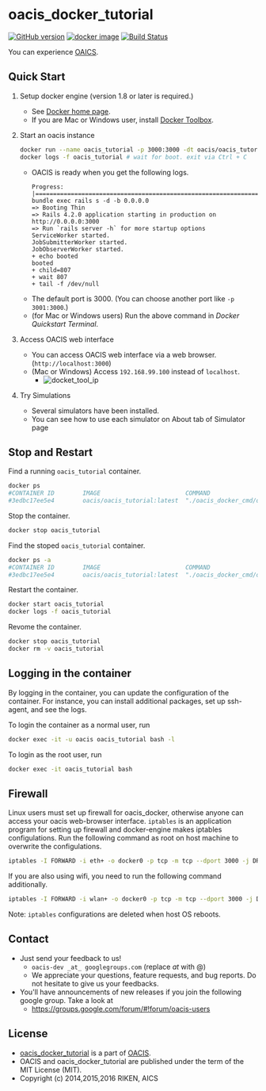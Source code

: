 # oacis_docker_tutorial

[![GitHub version](https://badge.fury.io/gh/crest-cassia%2Foacis_docker_tutorial.svg)](https://badge.fury.io/gh/crest-cassia%2Foacis_docker_tutorial)
[![docker image](http://img.shields.io/badge/docker_image-ready-brightgreen.svg)](https://hub.docker.com/r/oacis/oacis_tutorial/)
[![Build Status](https://travis-ci.org/crest-cassia/oacis_docker_tutorial.svg?branch=develop)](https://travis-ci.org/crest-cassia/oacis_docker_tutorial)

You can experience [OAICS](https://github.com/crest-cassia/oacis).

## Quick Start

1. Setup docker engine (version 1.8 or later is required.)

    - See [Docker home page](https://www.docker.com/).
    - If you are Mac or Windows user, install [Docker Toolbox](https://www.docker.com/toolbox).

2. Start an oacis instance
    ```sh
    docker run --name oacis_tutorial -p 3000:3000 -dt oacis/oacis_tutorial
    docker logs -f oacis_tutorial # wait for boot. exit via Ctrl + C
    ```
    - OACIS is ready when you get the following logs.
        ```
        Progress: |====================================================================|
        bundle exec rails s -d -b 0.0.0.0
        => Booting Thin
        => Rails 4.2.0 application starting in production on http://0.0.0.0:3000
        => Run `rails server -h` for more startup options
        ServiceWorker started.
        JobSubmitterWorker started.
        JobObserverWorker started.
        + echo booted
        booted
        + child=807
        + wait 807
        + tail -f /dev/null
        ```
    - The default port is 3000. (You can choose another port like `-p 3001:3000`.)
    - (for Mac or Windows users) Run the above command in *Docker Quickstart Terminal*.

3. Access OACIS web interface

    - You can access OACIS web interface via a web browser.(`http://localhost:3000`)
    - (Mac or Windows) Access `192.168.99.100` instead of `localhost`.
        - ![docket_tool_ip](https://github.com/crest-cassia/oacis_docker/wiki/images/docker_tool_ip.png)

4. Try Simulations

    - Several simulators have been installed.
    - You can see how to use each simulator on About tab of Simulator page

## Stop and Restart

Find a running `oacis_tutorial` container.
```sh
docker ps
#CONTAINER ID        IMAGE                        COMMAND                        CREATED         STATUS        PORTS                        NAMES
#3edbc17ee5e4        oacis/oacis_tutorial:latest  "./oacis_docker_cmd/o"         1 days ago      Up 23 hours   0.0.0.0:3000->3000/tcp       oacis_tutorial
```

Stop the container.
```sh
docker stop oacis_tutorial
```

Find the stoped `oacis_tutorial` container.
```sh
docker ps -a
#CONTAINER ID        IMAGE                        COMMAND                        CREATED         STATUS                  PORTS                        NAMES
#3edbc17ee5e4        oacis/oacis_tutorial:latest  "./oacis_docker_cmd/o"         1 days ago      Exited (0) 1 week ago   0.0.0.0:3000->3000/tcp       oacis_tutorial
```

Restart the container.
```sh
docker start oacis_tutorial
docker logs -f oacis_tutorial
```

Revome the container.
```sh
docker stop oacis_tutorial
docker rm -v oacis_tutorial
```

## Logging in the container

By logging in the container, you can update the configuration of the container.
For instance, you can install additional packages, set up ssh-agent, and see the logs.

To login the container as a normal user, run

```sh
docker exec -it -u oacis oacis_tutorial bash -l
```

To login as the root user, run

```sh
docker exec -it oacis_tutorial bash
```

## Firewall

Linux users must set up firewall for oacis_docker, otherwise anyone can access your oacis web-browser interface.
`iptables` is an application program for setting up firewall and docker-engine makes iptables configulations.
Run the following command as root on host machine to overwrite the configulations.

```sh
iptables -I FORWARD -i eth+ -o docker0 -p tcp -m tcp --dport 3000 -j DROP
```

If you are also using wifi, you need to run the following command additionally.

```sh
iptables -I FORWARD -i wlan+ -o docker0 -p tcp -m tcp --dport 3000 -j DROP
```

Note: `iptables` configurations are deleted when host OS reboots.

## Contact

- Just send your feedback to us!
    - `oacis-dev _at_ googlegroups.com` (replace _at_ with @)
    - We appreciate your questions, feature requests, and bug reports. Do not hesitate to give us your feedbacks.
- You'll have announcements of new releases if you join the following google group. Take a look at
    - https://groups.google.com/forum/#!forum/oacis-users

## License

  - [oacis_docker_tutorial](https://github.com/crest-cassia/oacis_docker_tutorial) is a part of [OACIS](https://github.com/crest-cassia/oacis).
  - OACIS and oacis_docker_tutorial are published under the term of the MIT License (MIT).
  - Copyright (c) 2014,2015,2016 RIKEN, AICS

